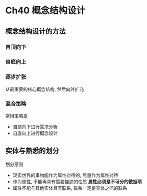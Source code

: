 # Ch40 概念结构设计

## 概念结构设计的方法

### 自顶向下

### 自底向上

### 逐步扩张
从最重要的核心概念结构, 然后向外扩充

### 混合策略
常用策略是
- 自顶向下进行需求分析
- 自底向上进行概念设计


## 实体与熟悉的划分
划分原则
- 现实世界的事物能作为属性对待的, 尽量作为属性对待
- 作为属性, 不能再具有需要描述的性质 **属性必须是不可分的数据项**
- 属性不能与其他实体具有联系, 联系一定是实体之间的联系